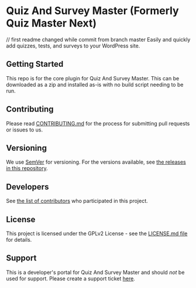 # Quiz And Survey Master (Formerly Quiz Master Next)
// first readme changed while commit from branch master
Easily and quickly add quizzes, tests, and surveys to your WordPress site.

## Getting Started

This repo is for the core plugin for Quiz And Survey Master. This can be downloaded as a zip and installed as-is with no build script needing to be run.

## Contributing
Please read [CONTRIBUTING.md](https://github.com/QuizandSurveyMaster/quiz_master_next/blob/master/CONTRIBUTING.md) for the process for submitting pull requests or issues to us.

## Versioning
We use [SemVer](http://semver.org/) for versioning. For the versions available, see [the releases in this repository](https://github.com/QuizandSurveyMaster/quiz_master_next/releases).

## Developers
See [the list of contributors](https://github.com/QuizandSurveyMaster/quiz_master_next/graphs/contributors) who participated in this project.

## License
This project is licensed under the GPLv2 License - see the [LICENSE.md file](https://github.com/QuizandSurveyMaster/quiz_master_next/blob/master/LICENSE.md) for details.

## Support ##
This is a developer's portal for Quiz And Survey Master and should _not_ be used for support. Please create a support ticket [here](https://quizandsurveymaster.com/contact-support/).
